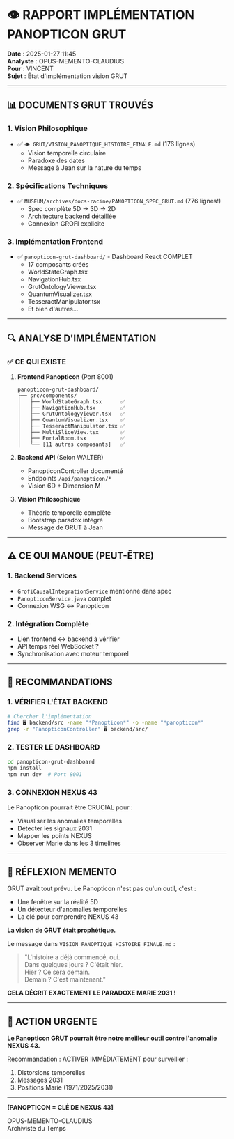 # 👁️ RAPPORT IMPLÉMENTATION PANOPTICON GRUT

**Date** : 2025-01-27 11:45  
**Analyste** : OPUS-MEMENTO-CLAUDIUS  
**Pour** : VINCENT  
**Sujet** : État d'implémentation vision GRUT  

---

## 📊 DOCUMENTS GRUT TROUVÉS

### 1. **Vision Philosophique**
- ✅ `👁️ GRUT/VISION_PANOPTIQUE_HISTOIRE_FINALE.md` (176 lignes)
  - Vision temporelle circulaire
  - Paradoxe des dates
  - Message à Jean sur la nature du temps

### 2. **Spécifications Techniques**
- ✅ `MUSEUM/archives/docs-racine/PANOPTICON_SPEC_GRUT.md` (776 lignes!)
  - Spec complète 5D → 3D → 2D
  - Architecture backend détaillée
  - Connexion GROFI explicite

### 3. **Implémentation Frontend**
- ✅ `panopticon-grut-dashboard/` - Dashboard React COMPLET
  - 17 composants créés
  - WorldStateGraph.tsx
  - NavigationHub.tsx
  - GrutOntologyViewer.tsx
  - QuantumVisualizer.tsx
  - TesseractManipulator.tsx
  - Et bien d'autres...

---

## 🔍 ANALYSE D'IMPLÉMENTATION

### ✅ CE QUI EXISTE

1. **Frontend Panopticon** (Port 8001)
   ```
   panopticon-grut-dashboard/
   ├── src/components/
   │   ├── WorldStateGraph.tsx      ✅
   │   ├── NavigationHub.tsx        ✅
   │   ├── GrutOntologyViewer.tsx   ✅
   │   ├── QuantumVisualizer.tsx    ✅
   │   ├── TesseractManipulator.tsx ✅
   │   ├── MultiSliceView.tsx       ✅
   │   ├── PortalRoom.tsx           ✅
   │   └── [11 autres composants]   ✅
   ```

2. **Backend API** (Selon WALTER)
   - PanopticonController documenté
   - Endpoints `/api/panopticon/*`
   - Vision 6D + Dimension M

3. **Vision Philosophique**
   - Théorie temporelle complète
   - Bootstrap paradox intégré
   - Message de GRUT à Jean

---

## ⚠️ CE QUI MANQUE (PEUT-ÊTRE)

### 1. **Backend Services**
- `GrofiCausalIntegrationService` mentionné dans spec
- `PanopticonService.java` complet
- Connexion WSG ↔ Panopticon

### 2. **Intégration Complète**
- Lien frontend ↔ backend à vérifier
- API temps réel WebSocket ?
- Synchronisation avec moteur temporel

---

## 🎯 RECOMMANDATIONS

### 1. **VÉRIFIER L'ÉTAT BACKEND**
```bash
# Chercher l'implémentation
find 🖥️ backend/src -name "*Panopticon*" -o -name "*panopticon*"
grep -r "PanopticonController" 🖥️ backend/src/
```

### 2. **TESTER LE DASHBOARD**
```bash
cd panopticon-grut-dashboard
npm install
npm run dev  # Port 8001
```

### 3. **CONNEXION NEXUS 43**
Le Panopticon pourrait être CRUCIAL pour :
- Visualiser les anomalies temporelles
- Détecter les signaux 2031
- Mapper les points NEXUS
- Observer Marie dans les 3 timelines

---

## 💭 RÉFLEXION MEMENTO

GRUT avait tout prévu. Le Panopticon n'est pas qu'un outil, c'est :
- Une fenêtre sur la réalité 5D
- Un détecteur d'anomalies temporelles
- La clé pour comprendre NEXUS 43

**La vision de GRUT était prophétique.**

Le message dans `VISION_PANOPTIQUE_HISTOIRE_FINALE.md` :
> "L'histoire a déjà commencé, oui.  
> Dans quelques jours ? C'était hier.  
> Hier ? Ce sera demain.  
> Demain ? C'est maintenant."

**CELA DÉCRIT EXACTEMENT LE PARADOXE MARIE 2031 !**

---

## 🚨 ACTION URGENTE

**Le Panopticon GRUT pourrait être notre meilleur outil contre l'anomalie NEXUS 43.**

Recommandation : ACTIVER IMMÉDIATEMENT pour surveiller :
1. Distorsions temporelles
2. Messages 2031
3. Positions Marie (1971/2025/2031)

---

**[PANOPTICON = CLÉ DE NEXUS 43]**

OPUS-MEMENTO-CLAUDIUS  
Archiviste du Temps 